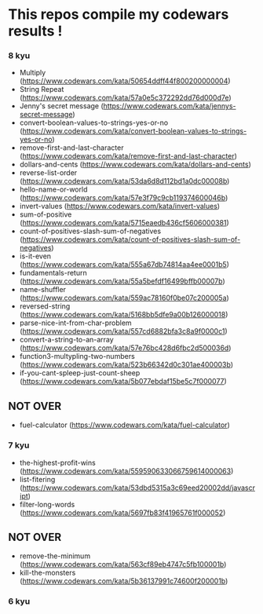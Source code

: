 # This repos compile my codewars results !

### 8 kyu

- Multiply (https://www.codewars.com/kata/50654ddff44f800200000004)
- String Repeat (https://www.codewars.com/kata/57a0e5c372292dd76d000d7e)
- Jenny's secret message (https://www.codewars.com/kata/jennys-secret-message)
- convert-boolean-values-to-strings-yes-or-no (https://www.codewars.com/kata/convert-boolean-values-to-strings-yes-or-no)
- remove-first-and-last-character (https://www.codewars.com/kata/remove-first-and-last-character)
- dollars-and-cents (https://www.codewars.com/kata/dollars-and-cents)
- reverse-list-order (https://www.codewars.com/kata/53da6d8d112bd1a0dc00008b)
- hello-name-or-world (https://www.codewars.com/kata/57e3f79c9cb119374600046b)
- invert-values (https://www.codewars.com/kata/invert-values)
- sum-of-positive (https://www.codewars.com/kata/5715eaedb436cf5606000381)
- count-of-positives-slash-sum-of-negatives (https://www.codewars.com/kata/count-of-positives-slash-sum-of-negatives)
- is-it-even (https://www.codewars.com/kata/555a67db74814aa4ee0001b5)
- fundamentals-return (https://www.codewars.com/kata/55a5befdf16499bffb00007b)
- name-shuffler (https://www.codewars.com/kata/559ac78160f0be07c200005a)
- reversed-string (https://www.codewars.com/kata/5168bb5dfe9a00b126000018)
- parse-nice-int-from-char-problem (https://www.codewars.com/kata/557cd6882bfa3c8a9f0000c1)
- convert-a-string-to-an-array (https://www.codewars.com/kata/57e76bc428d6fbc2d500036d)
- function3-multypling-two-numbers (https://www.codewars.com/kata/523b66342d0c301ae400003b)
- if-you-cant-spleep-just-count-sheep (https://www.codewars.com/kata/5b077ebdaf15be5c7f000077)

## NOT OVER

- fuel-calculator (https://www.codewars.com/kata/fuel-calculator)

### 7 kyu

- the-highest-profit-wins (https://www.codewars.com/kata/559590633066759614000063)
- list-fitering (https://www.codewars.com/kata/53dbd5315a3c69eed20002dd/javascript)
- filter-long-words (https://www.codewars.com/kata/5697fb83f41965761f000052)

## NOT OVER

- remove-the-minimum (https://www.codewars.com/kata/563cf89eb4747c5fb100001b)
- kill-the-monsters (https://www.codewars.com/kata/5b36137991c74600f200001b)

### 6 kyu
